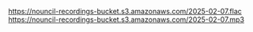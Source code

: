 https://nouncil-recordings-bucket.s3.amazonaws.com/2025-02-07.flac
https://nouncil-recordings-bucket.s3.amazonaws.com/2025-02-07.mp3
